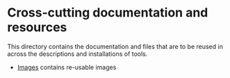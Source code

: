 Cross-cutting documentation and resources
===========================
This directory contains the documentation and files that are to be reused in across the descriptions and installations of tools.

* [Images](./images) contains re-usable images